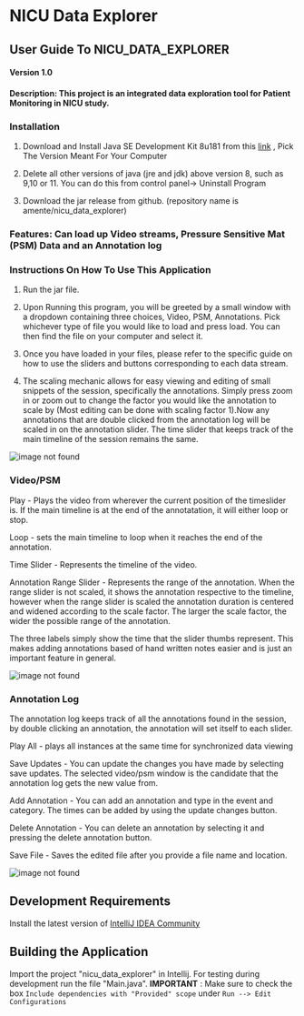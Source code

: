 # NICU Data Explorer

## User Guide To NICU_DATA_EXPLORER

#### Version 1.0

#### Description: This project is an integrated data exploration tool for Patient Monitoring in NICU study.

### Installation


1. Download and Install Java SE Development Kit 8u181 from this [link](http://www.oracle.com/technetwork/java/javase/downloads/jdk8-downloads-2133151.html)
, Pick The Version Meant For Your Computer

2. Delete all other versions of java (jre and jdk) above version 8, such as 9,10 or 11. You can do this from control panel-> Uninstall Program

3. Download the jar release from github. (repository name is amente/nicu_data_explorer)



### Features: Can load up Video streams, Pressure Sensitive Mat (PSM) Data and an Annotation log

### Instructions On How To Use This Application

1. Run the jar file.

2. Upon Running this program, you will be greeted by a small window with a dropdown containing three choices, Video, PSM, Annotations. Pick whichever type of file you would like to load and press load. You can then find
the file on your computer and select it.

3. Once you have loaded in your files, please refer to the specific guide on how to use the sliders and buttons corresponding to each data stream.

4. The scaling mechanic allows for easy viewing and editing of small snippets of the session, specifically the annotations. Simply press zoom in or zoom out to change the factor you would like the annotation to scale by (Most editing can be done with scaling factor 1).Now any annotations that are double clicked from the annotation log will be scaled in on the annotation slider. The time slider that keeps track of the main timeline of the session remains the same.

![image not found](https://github.com/amente/nicu_data_explorer/blob/master/Documentation/Main%20Menu.jpg "Main Menu")

### Video/PSM

Play - Plays the video from wherever the current position of the timeslider is. If the main timeline is at the end of the annotatation, it will either loop or stop.

Loop - sets the main timeline to loop when it reaches the end of the annotation.

Time Slider - Represents the timeline of the video.

Annotation Range Slider - Represents the range of the annotation. When the range slider is not scaled, it shows the annotation respective to the timeline, however when the range slider is scaled the annotation duration is centered and widened according to the scale factor. The larger the scale factor, the wider the possible range of the annotation.

The three labels simply show the time that the slider thumbs represent. This makes adding annotations based of hand written notes easier and is just an important feature in general.

![image not found](https://github.com/amente/nicu_data_explorer/blob/master/Documentation/Video%20or%20PSM.jpg "Video/PSM")

### Annotation Log

The annotation log keeps track of all the annotations found in the session, by double clicking an annotation, the annotation will set itself to each slider.

Play All - plays all instances at the same time for synchronized data viewing

Save Updates - You can update the changes you have made by selecting save updates. The selected video/psm window is the candidate that the annotation log gets the new value from.

Add Annotation - You can add an annotation and type in the event and category. The times can be added by using the update changes button.

Delete Annotation - You can delete an annotation by selecting it and pressing the delete annotation button.

Save File - Saves the edited file after you provide a file name and location.

![image not found](https://github.com/amente/nicu_data_explorer/blob/master/Documentation/Annotation%20Log.jpg "Annotation Log")

## Development Requirements

Install the latest version of [IntelliJ IDEA Community](https://www.jetbrains.com/idea/download/#section=windows)

## Building the Application

Import the project "nicu_data_explorer" in Intellij. For testing during development run the file "Main.java".
 **IMPORTANT** : Make sure to check the box `Include dependencies with "Provided" scope` under `Run --> Edit Configurations`
